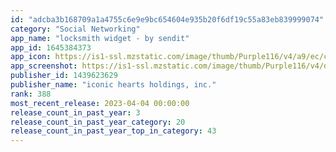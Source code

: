 ```yaml
---
id: "adcba3b168709a1a4755c6e9e9bc654604e935b20f6df19c55a83eb839999074"
category: "Social Networking"
app_name: "locksmith widget - by sendit"
app_id: 1645384373
app_icon: https://is1-ssl.mzstatic.com/image/thumb/Purple116/v4/a9/ec/c8/a9ecc841-741b-c5f3-665c-cb91dce46e09/AppIcon-0-1x_U007ephone-0-85-220.png/1024x1024bb.png
app_screenshot: https://is1-ssl.mzstatic.com/image/thumb/Purple116/v4/d7/e3/a8/d7e3a8a5-6e98-b11f-c586-6ceeeca366ea/b5a3d8b8-a937-4745-a420-fb2ecbbefeba_X1.png/1242x2688bb.png
publisher_id: 1439623629
publisher_name: "iconic hearts holdings, inc."
rank: 388
most_recent_release: 2023-04-04 00:00:00
release_count_in_past_year: 3
release_count_in_past_year_category: 20
release_count_in_past_year_top_in_category: 43
---
```

